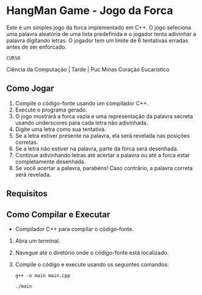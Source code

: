 # HangMan Game - Jogo da Forca

Este é um simples jogo da forca implementado em C++. O jogo seleciona uma palavra aleatória de uma lista predefinida e o jogador tenta adivinhar a palavra digitando letras. O jogador tem um limite de 6 tentativas erradas antes de ser enforcado.

`CURSO` 

Ciência da Computação | Tarde | Puc Minas Coração Eucaristico

## Como Jogar

1. Compile o código-fonte usando um compilador C++.
2. Execute o programa gerado.
3. O jogo mostrará a forca vazia e uma representação da palavra secreta usando underscores para cada letra não adivinhada.
4. Digite uma letra como sua tentativa.
5. Se a letra estiver presente na palavra, ela será revelada nas posições corretas.
6. Se a letra não estiver na palavra, parte da forca será desenhada.
7. Continue adivinhando letras até acertar a palavra ou até a forca estar completamente desenhada.
8. Se você acertar a palavra, parabéns! Caso contrário, a palavra correta será revelada.

## Requisitos

## Como Compilar e Executar
- Compilador C++ para compilar o código-fonte.


1. Abra um terminal.
2. Navegue até o diretório onde o código-fonte está localizado.
3. Compile o código e execute usando os seguintes comandos:

   `g++ -o main main.cpp`
   
   `./main`
